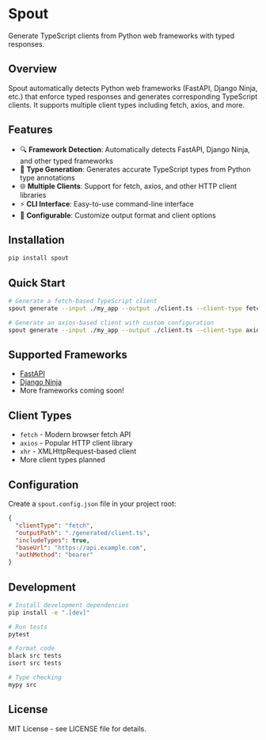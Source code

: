 # Spout

Generate TypeScript clients from Python web frameworks with typed responses.

## Overview

Spout automatically detects Python web frameworks (FastAPI, Django Ninja, etc.) that enforce typed responses and generates corresponding TypeScript clients. It supports multiple client types including fetch, axios, and more.

## Features

- 🔍 **Framework Detection**: Automatically detects FastAPI, Django Ninja, and other typed frameworks
- 📝 **Type Generation**: Generates accurate TypeScript types from Python type annotations
- 🌐 **Multiple Clients**: Support for fetch, axios, and other HTTP client libraries
- ⚡ **CLI Interface**: Easy-to-use command-line interface
- 🔧 **Configurable**: Customize output format and client options

## Installation

```bash
pip install spout
```

## Quick Start

```bash
# Generate a fetch-based TypeScript client
spout generate --input ./my_app --output ./client.ts --client-type fetch

# Generate an axios-based client with custom configuration
spout generate --input ./my_app --output ./client.ts --client-type axios --config ./spout.config.json
```

## Supported Frameworks

- [FastAPI](https://fastapi.tiangolo.com/)
- [Django Ninja](https://django-ninja.rest-framework.com/)
- More frameworks coming soon!

## Client Types

- `fetch` - Modern browser fetch API
- `axios` - Popular HTTP client library
- `xhr` - XMLHttpRequest-based client
- More client types planned

## Configuration

Create a `spout.config.json` file in your project root:

```json
{
  "clientType": "fetch",
  "outputPath": "./generated/client.ts",
  "includeTypes": true,
  "baseUrl": "https://api.example.com",
  "authMethod": "bearer"
}
```

## Development

```bash
# Install development dependencies
pip install -e ".[dev]"

# Run tests
pytest

# Format code
black src tests
isort src tests

# Type checking
mypy src
```

## License

MIT License - see LICENSE file for details.
